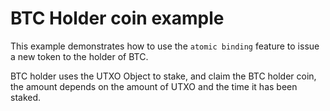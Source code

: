 # BTC Holder coin example

This example demonstrates how to use the `atomic binding` feature to issue a new token to the holder of BTC.

BTC holder uses the UTXO Object to stake, and claim the BTC holder coin, the amount depends on the amount of UTXO and the time it has been staked.


